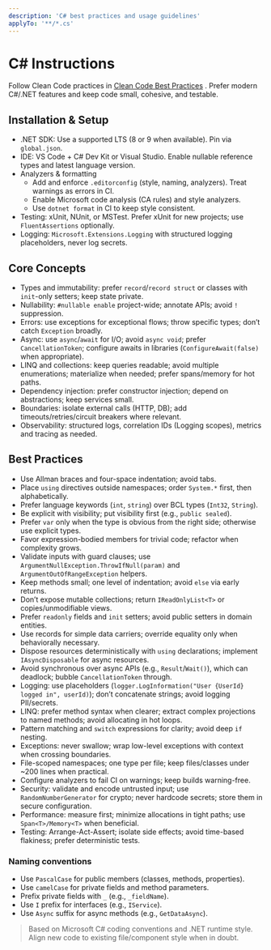 ```yaml
---
description: 'C# best practices and usage guidelines'
applyTo: '**/*.cs'
---
```


# C# Instructions

Follow Clean Code practices in [Clean Code Best Practices](bst_clean-code.instructions.md) . Prefer modern C#/.NET features and keep code small, cohesive, and testable.

## Installation & Setup

- .NET SDK: Use a supported LTS (8 or 9 when available). Pin via `global.json`.
- IDE: VS Code + C# Dev Kit or Visual Studio. Enable nullable reference types and latest language version.
- Analyzers & formatting
  - Add and enforce `.editorconfig` (style, naming, analyzers). Treat warnings as errors in CI.
  - Enable Microsoft code analysis (CA rules) and style analyzers.
  - Use `dotnet format` in CI to keep style consistent.
- Testing: xUnit, NUnit, or MSTest. Prefer xUnit for new projects; use `FluentAssertions` optionally.
- Logging: `Microsoft.Extensions.Logging` with structured logging placeholders, never log secrets.

## Core Concepts

- Types and immutability: prefer `record`/`record struct` or classes with `init`-only setters; keep state private.
- Nullability: `#nullable enable` project-wide; annotate APIs; avoid `!` suppression.
- Errors: use exceptions for exceptional flows; throw specific types; don’t catch `Exception` broadly.
- Async: use `async`/`await` for I/O; avoid `async void`; prefer `CancellationToken`; configure awaits in libraries (`ConfigureAwait(false)` when appropriate).
- LINQ and collections: keep queries readable; avoid multiple enumerations; materialize when needed; prefer spans/memory for hot paths.
- Dependency injection: prefer constructor injection; depend on abstractions; keep services small.
- Boundaries: isolate external calls (HTTP, DB); add timeouts/retries/circuit breakers where relevant.
- Observability: structured logs, correlation IDs (Logging scopes), metrics and tracing as needed.

## Best Practices

- Use Allman braces and four-space indentation; avoid tabs.
- Place `using` directives outside namespaces; order `System.*` first, then alphabetically.
- Prefer language keywords (`int`, `string`) over BCL types (`Int32`, `String`).
- Be explicit with visibility; put visibility first (e.g., `public sealed`).
- Prefer `var` only when the type is obvious from the right side; otherwise use explicit types.
- Favor expression-bodied members for trivial code; refactor when complexity grows.
- Validate inputs with guard clauses; use `ArgumentNullException.ThrowIfNull(param)` and `ArgumentOutOfRangeException` helpers.
- Keep methods small; one level of indentation; avoid `else` via early returns.
- Don’t expose mutable collections; return `IReadOnlyList<T>` or copies/unmodifiable views.
- Prefer `readonly` fields and `init` setters; avoid public setters in domain entities.
- Use records for simple data carriers; override equality only when behaviorally necessary.
- Dispose resources deterministically with `using` declarations; implement `IAsyncDisposable` for async resources.
- Avoid synchronous over async APIs (e.g., `Result`/`Wait()`), which can deadlock; bubble `CancellationToken` through.
- Logging: use placeholders (`logger.LogInformation("User {UserId} logged in", userId)`); don’t concatenate strings; avoid logging PII/secrets.
- LINQ: prefer method syntax when clearer; extract complex projections to named methods; avoid allocating in hot loops.
- Pattern matching and `switch` expressions for clarity; avoid deep `if` nesting.
- Exceptions: never swallow; wrap low-level exceptions with context when crossing boundaries.
- File-scoped namespaces; one type per file; keep files/classes under ~200 lines when practical.
- Configure analyzers to fail CI on warnings; keep builds warning-free.
- Security: validate and encode untrusted input; use `RandomNumberGenerator` for crypto; never hardcode secrets; store them in secure configuration.
- Performance: measure first; minimize allocations in tight paths; use `Span<T>/Memory<T>` when beneficial.
- Testing: Arrange-Act-Assert; isolate side effects; avoid time-based flakiness; prefer deterministic tests.

### Naming conventions

- Use `PascalCase` for public members (classes, methods, properties).
- Use `camelCase` for private fields and method parameters.
- Prefix private fields with `_` (e.g., `_fieldName`).
- Use `I` prefix for interfaces (e.g., `IService`).
- Use `Async` suffix for async methods (e.g., `GetDataAsync`).

> Based on Microsoft C# coding conventions and .NET runtime style. Align new code to existing file/component style when in doubt.
